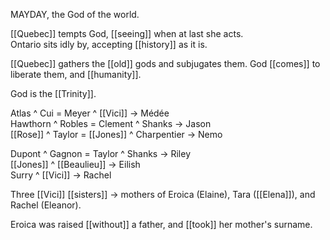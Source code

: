 MAYDAY, the God of the world.  
  
[[Quebec]] tempts God, [[seeing]] when at last she acts.  
Ontario sits idly by, accepting [[history]] as it is.  
  
[[Quebec]] gathers the [[old]] gods and subjugates them. God [[comes]] to liberate them, and [[humanity]].  
  
God is the [[Trinity]].  
  
Atlas ^ Cui = Meyer ^ [[Vici]] -> Médée  
Hawthorn ^ Robles = Clement ^ Shanks -> Jason  
[[Rose]] ^ Taylor = [[Jones]] ^ Charpentier -> Nemo  
  
  
Dupont ^ Gagnon = Taylor ^ Shanks -> Riley  
[[Jones]] ^ [[Beaulieu]] -> Eilish  
Surry ^ [[Vici]] -> Rachel  
  
  
Three [[Vici]] [[sisters]] -> mothers of Eroica (Elaine), Tara ([[Elena]]), and Rachel (Eleanor).  
  
Eroica was raised [[without]] a father, and [[took]] her mother's surname.